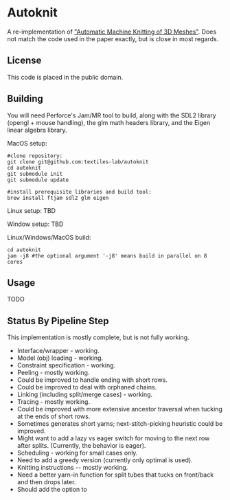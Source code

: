 # Autoknit

A re-implementation of ["Automatic Machine Knitting of 3D Meshes"](https://textiles-lab.github.io/publications/2018-autoknit/).
Does not match the code used in the paper exactly, but is close in most regards.

## License

This code is placed in the public domain.

## Building

You will need Perforce's Jam/MR tool to build, along with the SDL2 library (opengl + mouse handling), the glm math headers library, and the Eigen linear algebra library.

MacOS setup:
```
#clone repository:
git clone git@github.com:textiles-lab/autoknit
cd autoknit
git submodule init
git submodule update

#install prerequisite libraries and build tool:
brew install ftjam sdl2 glm eigen
```

Linux setup: TBD

Window setup: TBD

Linux/Windows/MacOS build:
```
cd autoknit
jam -j8 #the optional argument '-j8' means build in parallel on 8 cores
```

## Usage

TODO

## Status By Pipeline Step

This implementation is mostly complete, but is not fully working.

- Interface/wrapper - working.
- Model (obj) loading - working.
- Constraint specification - working.
- Peeling - mostly working.
 - Could be improved to handle ending with short rows.
 - Could be improved to deal with orphaned chains.
- Linking (including split/merge cases) - working.
- Tracing - mostly working.
 - Could be improved with more extensive ancestor traversal when tucking at the ends of short rows.
 - Sometimes generates short yarns; next-stitch-picking heuristic could be improved.
 - Might want to add a lazy vs eager switch for moving to the next row after splits. (Currently, the behavior is eager).
- Scheduling - working for small cases only.
 - Need to add a greedy version (currently only optimal is used).
- Knitting instructions -- mostly working.
 - Need a better yarn-in function for split tubes that tucks on front/back and then drops later.
 - Should add the option to 
